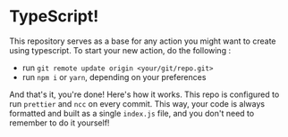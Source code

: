 # TypeScript!
This repository serves as a base for any action you might want to create using typescript.
To start your new action, do the following :

- run `git remote update origin <your/git/repo.git>`
- run `npm i` or `yarn`, depending on your preferences

And that's it, you're done! Here's how it works. This repo is configured to run `prettier` and `ncc` 
on every commit. This way, your code is always formatted and built as a single `index.js` file, 
and you don't need to remember to do it yourself!